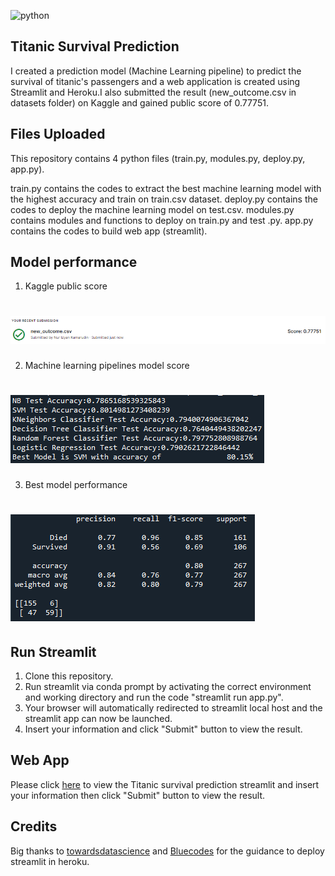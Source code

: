 
![python](https://img.shields.io/badge/Python-3776AB?style=for-the-badge&logo=python&logoColor=white)
## Titanic Survival Prediction
I created a prediction model (Machine Learning pipeline) to predict the survival of titanic's passengers and a web application is created using Streamlit and Heroku.I also submitted the result (new_outcome.csv in datasets folder) on Kaggle and gained public score of 0.77751.

## Files Uploaded
This repository contains 4 python files (train.py, modules.py, deploy.py, app.py).

train.py contains the codes to extract the best machine learning model with the highest accuracy and train on train.csv dataset.
deploy.py contains the codes to deploy the machine learning model on test.csv.
modules.py contains modules and functions to deploy on train.py and test .py.
app.py contains the codes to build web app (streamlit).

## Model performance
1) Kaggle public score
# ![Kaggle public score](kaggle_score.PNG)

2) Machine learning pipelines model score
# ![Machine learning pipelines model score](trained_model_score.PNG)

3) Best model performance
# ![Best model performance](trained_model_performance.PNG)

## Run Streamlit
1. Clone this repository.
2. Run streamlit via conda prompt by activating the correct environment and working directory and run the code "streamlit run app.py".
3. Your browser will automatically redirected to streamlit local host and the streamlit app can now be launched.
4. Insert your information and click "Submit" button to view the result.

## Web App
Please click [here](https://arcane-ridge-90775.herokuapp.com/) to view the Titanic survival prediction streamlit and insert your information then click "Submit" button to view the result.

## Credits
Big thanks to [towardsdatascience](https://towardsdatascience.com/deploying-a-basic-streamlit-app-to-heroku-be25a527fcb3) and [Bluecodes](https://www.youtube.com/watch?v=mQ7rGcE766k) for the guidance to deploy streamlit in heroku.
